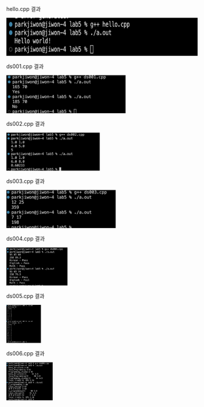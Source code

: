 hello.cpp 결과<br>

<img src= 'https://github.com/jiwonpark831/22300323_PJW_DS/blob/main/lab5/results/hello.png?raw=true' height = 100>

ds001.cpp 결과<br>

<img src='https://github.com/jiwonpark831/22300323_PJW_DS/blob/main/lab5/results/ds001.png' height = 100>

ds002.cpp 결과<br>

<img src='https://github.com/jiwonpark831/22300323_PJW_DS/blob/main/lab5/results/ds002.png' height = 100>

ds003.cpp 결과<br>

<img src='https://github.com/jiwonpark831/22300323_PJW_DS/blob/main/lab5/results/ds003.png' height = 100>

ds004.cpp 결과<br>

<img src='https://github.com/jiwonpark831/22300323_PJW_DS/blob/main/lab5/results/ds004.png' height = 100>

ds005.cpp 결과<br>

<img src='https://github.com/jiwonpark831/22300323_PJW_DS/blob/main/lab5/results/ds005.png' height = 100>

ds006.cpp 결과<br>

<img src='https://github.com/jiwonpark831/22300323_PJW_DS/blob/main/lab5/results/ds006.png' height = 100>